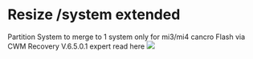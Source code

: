 # Resize /system extended
Partition System to merge to 1 system only for mi3/mi4 cancro
Flash via CWM Recovery V.6.5.0.1
expert read here
<a href="http://links.mifans.web.id/vbb">
  <img src="http://links.mifans.web.id/qr/create-qr-code/?size=82x82&data=http://links.mifans.web.id/vbb" border="0">
</a>
